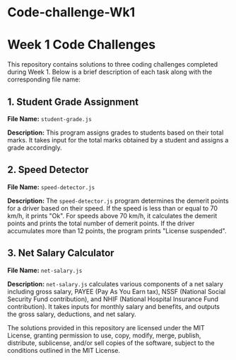 # Code-challenge-Wk1
# Week 1 Code Challenges

This repository contains solutions to three coding challenges completed during Week 1. Below is a brief description of each task along with the corresponding file name:

## 1. Student Grade Assignment

**File Name:** `student-grade.js`

**Description:**
This program assigns grades to students based on their total marks. It takes input for the total marks obtained by a student and assigns a grade accordingly.

## 2. Speed Detector

**File Name:** `speed-detector.js`

**Description:**
The `speed-detector.js` program determines the demerit points for a driver based on their speed. If the speed is less than or equal to 70 km/h, it prints "Ok". For speeds above 70 km/h, it calculates the demerit points and prints the total number of demerit points. If the driver accumulates more than 12 points, the program prints "License suspended".

## 3. Net Salary Calculator

**File Name:** `net-salary.js`

**Description:**
`net-salary.js` calculates various components of a net salary including gross salary, PAYEE (Pay As You Earn tax), NSSF (National Social Security Fund contribution), and NHIF (National Hospital Insurance Fund contribution). It takes inputs for monthly salary and benefits, and outputs the gross salary, deductions, and net salary.

The solutions provided in this repository are licensed under the MIT License, granting permission to use, copy, modify, merge, publish, distribute, sublicense, and/or sell copies of the software, subject to the conditions outlined in the MIT License.